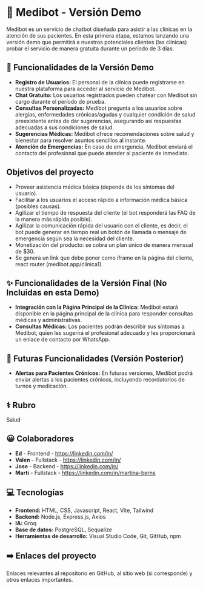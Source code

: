 
# :robot: Medibot - Versión Demo 

Medibot es un servicio de chatbot diseñado para asistir a las clínicas en la atención de sus pacientes. En esta primera etapa, estamos lanzando una versión demo que permitirá a nuestros potenciales clientes (las clínicas) probar el servicio de manera gratuita durante un período de 3 días.


## :mechanical_arm: Funcionalidades de la Versión Demo
* **Registro de Usuarios:** El personal de la clínica puede registrarse en nuestra plataforma para acceder al servicio de Medibot.
* **Chat Gratuito:** Los usuarios registrados pueden chatear con Medibot sin cargo durante el período de prueba.
* **Consultas Personalizadas:** Medibot pregunta a los usuarios sobre alergias, enfermedades crónicas/agudas y cualquier condición de salud preexistente antes de dar sugerencias, asegurando así respuestas adecuadas a sus condiciones de salud.
* **Sugerencias Médicas:** Medibot ofrece recomendaciones sobre salud y bienestar para resolver asuntos sencillos al instante.
* **Atención de Emergencias:** En caso de emergencia, Medibot enviará el contacto del profesional que puede atender al paciente de inmediato.
## Objetivos del proyecto
* Proveer asistencia médica básica (depende de los síntomas del usuario).
* Facilitar a los usuarios el acceso rápido a información médica básica (posibles causas).
* Agilizar el tiempo de respuesta del cliente (el bot responderá las FAQ de la manera más rápida posible).
* Agilizar la comunicación rápida del usuario con el cliente, es decir, el bot puede generar en tiempo real un botón de llamada o mensaje de emergencia según sea la necesidad del cliente.
* Monetización del producto: se cobra un plan único de manera mensual de $30.
* Se genera un link que debe poner como iframe en la página del cliente, react router (medibot.app/clinica1).
## :sparkles: Funcionalidades de la Versión Final (No Incluidas en esta Demo)
* **Integración con la Página Principal de la Clínica:** Medibot estará disponible en la página principal de la clínica para responder consultas médicas y administrativas.
* **Consultas Médicas:** Los pacientes podrán describir sus síntomas a Medibot, quien les sugerirá el profesional adecuado y les proporcionará un enlace de contacto por WhatsApp.
## :loudspeaker: Futuras Funcionalidades (Versión Posterior)
* **Alertas para Pacientes Crónicos:** En futuras versiones, Medibot podrá enviar alertas a los pacientes crónicos, incluyendo recordatorios de turnos y medicación.
## :medical_symbol: Rubro
Salud
## :grinning: Colaboradores
* **Ed** - Frontend - https://linkedin.com/in/
* **Valen** - Fullstack - https://linkedin.com/in/
* **Jose** - Backend - https://linkedin.com/in/
* **Marti** - Fullstack - https://linkedin.com/in/martina-berns
## :computer: Tecnologías
* **Frontend:** HTML, CSS, Javascript, React, Vite, Tailwind
* **Backend:** Node.js, Express.js, Axios
* **IA:** Groq
* **Base de datos:** PostgreSQL, Sequalize
* **Herramientas de desarrollo:** Visual Studio Code, Git, GitHub, npm
## :arrow_right: Enlaces del proyecto
Enlaces relevantes al repositorio en GitHub, al sitio web (si corresponde) y otros enlaces importantes.
